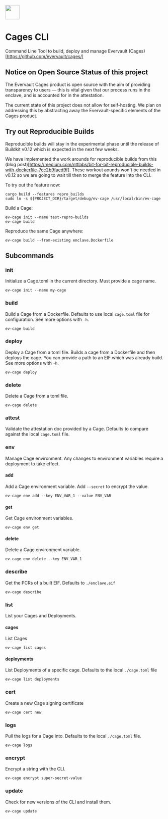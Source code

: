 <a href="https://evervault.com/cages"><img src="https://evervault.com/images/logo-color.svg" height="45" /></a>

# Cages CLI

Command Line Tool to build, deploy and manage Evervault (Cages)[https://github.com/evervault/cages/]

## Notice on Open Source Status of this project
The Evervault Cages product is open source with the aim of providing transparency to users — this is vital given that our process runs in the enclave, and is accounted for in the attestation.

The current state of this project does not allow for self-hosting. We plan on addressing this by abstracting away the Evervault-specific elements of the Cages product.

## Try out Reproducible Builds

Reproducible builds will stay in the experimental phase until the release of Buildkit v0.12 which is expected in the next few weeks.

We have implemented the work arounds for reproducible builds from this (blog post)[https://medium.com/nttlabs/bit-for-bit-reproducible-builds-with-dockerfile-7cc2b9faed9f]. These workout aounds won't be needed in v0.12 so we are going to wait till then to merge the feature into the CLI.

To try out the feature now:
```
cargo build --features repro_builds
sudo ln -s ${PROJECT_DIR}/target/debug/ev-cage /usr/local/bin/ev-cage
```

Build a Cage:
```
ev-cage init --name test-repro-builds
ev-cage build
```

Reproduce the same Cage anywhere:
```
ev-cage build --from-existing enclave.Dockerfile
```

## Subcommands

### init

Initialize a Cage.toml in the current directory. Must provide a cage name.

`ev-cage init --name my-cage`

### build

Build a Cage from a Dockerfile. Defaults to use local `cage.toml` file for configuration. See more options with `-h`.

`ev-cage build`

### deploy

Deploy a Cage from a toml file. Builds a cage from a Dockerfile and then deploys the cage. You can provide a path to an EIF which was already build. See more options with `-h`.

`ev-cage deploy`

### delete

Delete a Cage from a toml file.

`ev-cage delete`

### attest

Validate the attestation doc provided by a Cage. Defaults to compare against the local `cage.toml` file.

### env

Manage Cage environment. Any changes to environment variables require a deployment to take effect.

#### add

Add a Cage environment variable. Add `--secret` to encrypt the value.

`ev-cage env add --key ENV_VAR_1 --value ENV_VAR`

#### get

Get Cage environment variables.

`ev-cage env get`

#### delete

Delete a Cage environment variable. 

`ev-cage env delete --key ENV_VAR_1`

### describe

Get the PCRs of a built EIF. Defaults to `./enclave.eif`

`ev-cage describe `

### list

List your Cages and Deployments.

#### cages

List Cages

`ev-cage list cages`

#### deployments

List Deployments of a specific cage. Defaults to the local `./cage.toml` file

`ev-cage list deployments`

### cert

Create a new Cage signing certificate

`ev-cage cert new`

### logs

Pull the logs for a Cage into. Defaults to the local `./cage.toml` file.

`ev-cage logs`

### encrypt

Encrypt a string with the CLI.

`ev-cage encrypt super-secret-value`

### update

Check for new versions of the CLI and install them.

`ev-cage update`

